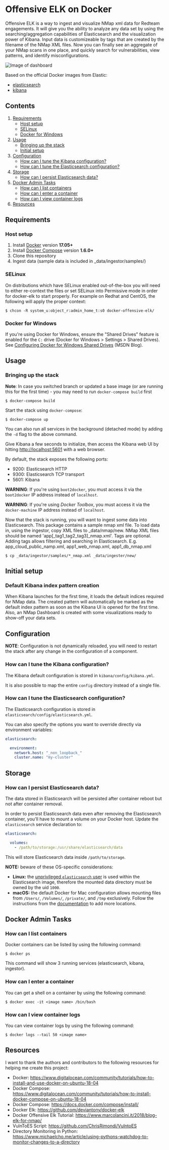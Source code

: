 # Offensive ELK on Docker

Offensive ELK is a way to ingest and visualize NMap xml data for Redteam engagements.  It will give you the ability to analyze any data set by using the searching/aggregation capabilities of Elasticsearch
and the visualization power of Kibana.  Input data is customizeable by tags that are created by the filename of the NMap XML files.  Now you can finally see an aggregate of your NMap scans in one place, and quickly search for vulnerabilities, view patterns, and identify misconfigurations.

![Image of dashboard](../../raw/master/screenshots/dashboard.png?inline=true)

Based on the official Docker images from Elastic:

* [elasticsearch](https://github.com/elastic/elasticsearch-docker)
* [kibana](https://github.com/elastic/kibana-docker)

## Contents

1. [Requirements](#requirements)
   * [Host setup](#host-setup)
   * [SELinux](#selinux)
   * [Docker for Windows](#docker-for-windows)
2. [Usage](#usage)
   * [Bringing up the stack](#bringing-up-the-stack)
   * [Initial setup](#initial-setup)
3. [Configuration](#configuration)
   * [How can I tune the Kibana configuration?](#how-can-i-tune-the-kibana-configuration)
   * [How can I tune the Elasticsearch configuration?](#how-can-i-tune-the-elasticsearch-configuration)
4. [Storage](#storage)
   * [How can I persist Elasticsearch data?](#how-can-i-persist-elasticsearch-data)
5. [Docker Admin Tasks](#docker-admin-tasks)
   * [How can I list containers](#how-can-i-list-containers)
   * [How can I enter a container](#how-can-i-enter-a-container)
   * [How can I view container logs](#how-can-i-view-container-logs)
6. [Resources](#resources)
## Requirements

### Host setup

1. Install [Docker](https://www.docker.com/community-edition#/download) version **17.05+**
2. Install [Docker Compose](https://docs.docker.com/compose/install/) version **1.6.0+**
3. Clone this repository
4. Ingest data (sample data is included in _data/ingestor/samples/)

### SELinux

On distributions which have SELinux enabled out-of-the-box you will need to either re-context the files or set SELinux
into Permissive mode in order for docker-elk to start properly. For example on Redhat and CentOS, the following will
apply the proper context:

```console
$ chcon -R system_u:object_r:admin_home_t:s0 docker-offensive-elk/
```

### Docker for Windows

If you're using Docker for Windows, ensure the "Shared Drives" feature is enabled for the `C:` drive (Docker for Windows > Settings > Shared Drives). See [Configuring Docker for Windows Shared Drives](https://blogs.msdn.microsoft.com/stevelasker/2016/06/14/configuring-docker-for-windows-volumes/) (MSDN Blog).

## Usage

### Bringing up the stack

**Note**: In case you switched branch or updated a base image (or are running this for the first time) - you may need to run `docker-compose build` first

```console
$ docker-compose build
```


Start the stack using `docker-compose`:

```console
$ docker-compose up
```

You can also run all services in the background (detached mode) by adding the `-d` flag to the above command.

Give Kibana a few seconds to initialize, then access the Kibana web UI by hitting
[http://localhost:5601](http://localhost:5601) with a web browser.

By default, the stack exposes the following ports:
* 9200: Elasticsearch HTTP
* 9300: Elasticsearch TCP transport
* 5601: Kibana

**WARNING**: If you're using `boot2docker`, you must access it via the `boot2docker` IP address instead of `localhost`.

**WARNING**: If you're using *Docker Toolbox*, you must access it via the `docker-machine` IP address instead of
`localhost`.

Now that the stack is running, you will want to ingest some data into Elasticsearch. This package contains a sample nmap xml file.  To load data in, using the ingestor, copy XML files to _data/nmap/new. NMap XML files should be named 'app[_tag1_tag2_tag3]_nmap.xml'.  Tags are optional. Adding tags allows filtering and searching in Elasticsearch.  E.g. app_cloud_public_namp.xml, app1_web_nmap.xml, app1_db_nmap.xml

```console
$ cp _data/ingestor/samples/*_nmap.xml _data/ingester/new/
```

## Initial setup

### Default Kibana index pattern creation

When Kibana launches for the first time, it loads the default indices required for NMap data.  The created pattern will automatically be marked as the default index pattern as soon as the Kibana UI is opened for the first time.  Also, an NMap Dashboard is created with some visualizations ready to show-off your data sets.

## Configuration

**NOTE**: Configuration is not dynamically reloaded, you will need to restart the stack after any change in the
configuration of a component.

### How can I tune the Kibana configuration?

The Kibana default configuration is stored in `kibana/config/kibana.yml`.

It is also possible to map the entire `config` directory instead of a single file.

### How can I tune the Elasticsearch configuration?

The Elasticsearch configuration is stored in `elasticsearch/config/elasticsearch.yml`.

You can also specify the options you want to override directly via environment variables:

```yml
elasticsearch:

  environment:
    network.host: "_non_loopback_"
    cluster.name: "my-cluster"
```

## Storage

### How can I persist Elasticsearch data?

The data stored in Elasticsearch will be persisted after container reboot but not after container removal.

In order to persist Elasticsearch data even after removing the Elasticsearch container, you'll have to mount a volume on
your Docker host. Update the `elasticsearch` service declaration to:

```yml
elasticsearch:

  volumes:
    - /path/to/storage:/usr/share/elasticsearch/data
```

This will store Elasticsearch data inside `/path/to/storage`.

**NOTE:** beware of these OS-specific considerations:
* **Linux:** the [unprivileged `elasticsearch` user][esuser] is used within the Elasticsearch image, therefore the
  mounted data directory must be owned by the uid `1000`.
* **macOS:** the default Docker for Mac configuration allows mounting files from `/Users/`, `/Volumes/`, `/private/`,
  and `/tmp` exclusively. Follow the instructions from the [documentation][macmounts] to add more locations.

[esuser]: https://github.com/elastic/elasticsearch-docker/blob/016bcc9db1dd97ecd0ff60c1290e7fa9142f8ddd/templates/Dockerfile.j2#L22
[macmounts]: https://docs.docker.com/docker-for-mac/osxfs/

## Docker Admin Tasks

### How can I list containers

Docker containers can be listed by using the following command:

```console
$ docker ps
```

This command will show 3 running services (elasticsearch, kibana, ingestor).

### How can I enter a container

You can get a shell on a container by using the following command:

```console
$ docker exec -it <image name> /bin/bash
```

### How can I view container logs

You can view container logs by using the following command:

```console
$ docker logs --tail 50 <image name>
```

## Resources

I want to thank the authors and contributors to the following resources for helping me create this project:
* Docker: https://www.digitalocean.com/community/tutorials/how-to-install-and-use-docker-on-ubuntu-18-04
* Docker Compose: https://www.digitalocean.com/community/tutorials/how-to-install-docker-compose-on-ubuntu-18-04
* Docker Compose: https://docs.docker.com/compose/install/
* Docker Elk: https://github.com/deviantony/docker-elk
* Docker Offensive Elk Tutorial: https://www.marcolancini.it/2018/blog-elk-for-nmap/
* VulnToES Script: https://github.com/ChrisRimondi/VulntoES
* Directory Monitoring in Python: https://www.michaelcho.me/article/using-pythons-watchdog-to-monitor-changes-to-a-directory
